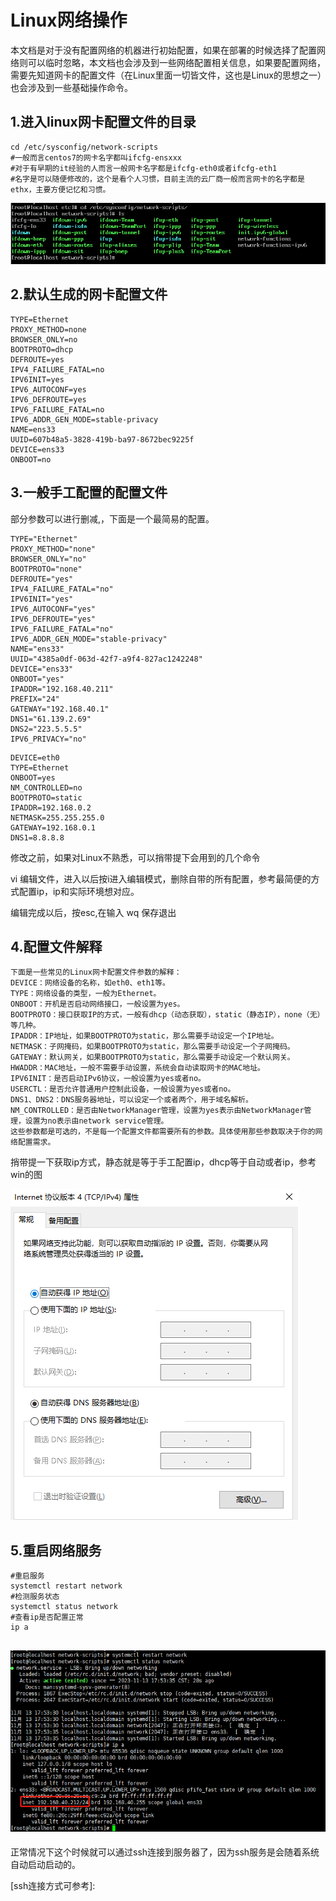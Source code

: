 

# Linux网络操作

本文档是对于没有配置网络的机器进行初始配置，如果在部署的时候选择了配置网络则可以临时忽略，本文档也会涉及到一些网络配置相关信息，如果要配置网络，需要先知道网卡的配置文件（在Linux里面一切皆文件，这也是Linux的思想之一）也会涉及到一些基础操作命令。

## 1.进入linux网卡配置文件的目录

```
cd /etc/sysconfig/network-scripts
#一般而言centos7的网卡名字都叫ifcfg-ensxxx
#对于有早期的it经验的人而言一般网卡名字都是ifcfg-eth0或者ifcfg-eth1
#名字是可以随便修改的，这个是看个人习惯，目前主流的云厂商一般而言网卡的名字都是ethx，主要方便记忆和习惯。
```

![image-20231113091155334](.Network/image-20231113091155334.png)

## 2.默认生成的网卡配置文件

```
TYPE=Ethernet
PROXY_METHOD=none
BROWSER_ONLY=no
BOOTPROTO=dhcp
DEFROUTE=yes
IPV4_FAILURE_FATAL=no
IPV6INIT=yes
IPV6_AUTOCONF=yes
IPV6_DEFROUTE=yes
IPV6_FAILURE_FATAL=no
IPV6_ADDR_GEN_MODE=stable-privacy
NAME=ens33
UUID=607b48a5-3828-419b-ba97-8672bec9225f
DEVICE=ens33
ONBOOT=no
```



## 3.一般手工配置的配置文件

部分参数可以进行删减,，下面是一个最简易的配置。

```
TYPE="Ethernet"
PROXY_METHOD="none"
BROWSER_ONLY="no"
BOOTPROTO="none"
DEFROUTE="yes"
IPV4_FAILURE_FATAL="no"
IPV6INIT="yes"
IPV6_AUTOCONF="yes"
IPV6_DEFROUTE="yes"
IPV6_FAILURE_FATAL="no"
IPV6_ADDR_GEN_MODE="stable-privacy"
NAME="ens33"
UUID="4385a0df-063d-42f7-a9f4-827ac1242248"
DEVICE="ens33"
ONBOOT="yes"
IPADDR="192.168.40.211"
PREFIX="24"
GATEWAY="192.168.40.1"
DNS1="61.139.2.69"
DNS2="223.5.5.5"
IPV6_PRIVACY="no"
```

```
DEVICE=eth0
TYPE=Ethernet
ONBOOT=yes
NM_CONTROLLED=no
BOOTPROTO=static
IPADDR=192.168.0.2
NETMASK=255.255.255.0
GATEWAY=192.168.0.1
DNS1=8.8.8.8
```

修改之前，如果对Linux不熟悉，可以捎带提下会用到的几个命令

vi 编辑文件，进入以后按i进入编辑模式，删除自带的所有配置，参考最简便的方式配置ip，ip和实际环境想对应。

编辑完成以后，按esc,在输入 wq 保存退出

## 4.配置文件解释

```
下面是一些常见的Linux网卡配置文件参数的解释：
DEVICE：网络设备的名称，如eth0、eth1等。
TYPE：网络设备的类型，一般为Ethernet。
ONBOOT：开机是否启动网络接口，一般设置为yes。
BOOTPROTO：接口获取IP的方式，一般有dhcp（动态获取），static（静态IP），none（无）等几种。
IPADDR：IP地址，如果BOOTPROTO为static，那么需要手动设定一个IP地址。
NETMASK：子网掩码，如果BOOTPROTO为static，那么需要手动设定一个子网掩码。
GATEWAY：默认网关，如果BOOTPROTO为static，那么需要手动设定一个默认网关。
HWADDR：MAC地址，一般不需要手动设置，系统会自动读取网卡的MAC地址。
IPV6INIT：是否启动IPv6协议，一般设置为yes或者no。
USERCTL：是否允许普通用户控制此设备，一般设置为yes或者no。
DNS1、DNS2：DNS服务器地址，可以设定一个或者两个，用于域名解析。
NM_CONTROLLED：是否由NetworkManager管理，设置为yes表示由NetworkManager管理，设置为no表示由network service管理。
这些参数都是可选的，不是每一个配置文件都需要所有的参数。具体使用那些参数取决于你的网络配置需求。
```

捎带提一下获取ip方式，静态就是等于手工配置ip，dhcp等于自动或者ip，参考win的图

![image-20231113095025793](.Network/image-20231113095025793.png)



## 5.重启网络服务

```
#重启服务
systemctl restart network
#检测服务状态
systemctl status network
#查看ip是否配置正常
ip a
```

## ![image-20231113095452205](.Network/image-20231113095452205.png)

正常情况下这个时候就可以通过ssh连接到服务器了，因为ssh服务是会随着系统自动启动启动的。

[ssh连接方式可参考]: 

